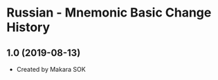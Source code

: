 Russian - Mnemonic Basic Change History
====================

1.0 (2019-08-13)
----------------
* Created by Makara SOK
